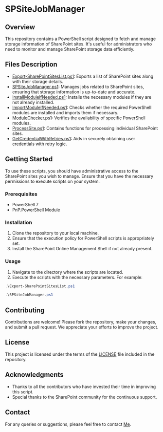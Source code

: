 # SPSiteJobManager

## Overview

This repository contains a PowerShell script designed to fetch and manage storage information of SharePoint sites. It's useful for administrators who need to monitor and manage SharePoint storage data efficiently.

## Files Description

- [Export-SharePointSitesList.ps1](Export-SharePointSitesList.ps1): Exports a list of SharePoint sites along with their storage details.
- [SPSiteJobManager.ps1](SPSiteJobManager.ps1): Manages jobs related to SharePoint sites, ensuring that storage information is up-to-date and accurate.
- [InstallModuleIfNeeded.ps1](InstallModuleIfNeeded.ps1): Installs the necessary modules if they are not already installed.
- [ImportModuleIfNeeded.ps1](ImportModuleIfNeeded.ps1): Checks whether the required PowerShell modules are installed and imports them if necessary.
- [ModuleChecker.ps1](ModuleChecker.ps1): Verifies the availability of specific PowerShell modules.
- [ProcessSite.ps1](ProcessSite.ps1): Contains functions for processing individual SharePoint sites.
- [GetCredentialWithRetries.ps1](ProcessSite.ps1): Aids in securely obtaining user credentials with retry logic.

## Getting Started

To use these scripts, you should have administrative access to the SharePoint sites you wish to manage. Ensure that you have the necessary permissions to execute scripts on your system.

### Prerequisites

- PowerShell 7
- PnP.PowerShell Module

### Installation

1. Clone the repository to your local machine.
2. Ensure that the execution policy for PowerShell scripts is appropriately set.
3. Install the SharePoint Online Management Shell if not already present.

### Usage

1. Navigate to the directory where the scripts are located.
2. Execute the scripts with the necessary parameters. For example:

```powershell
.\Export-SharePointSitesList.ps1
```

```powershell
.\SPSiteJobManager.ps1
```

## Contributing

Contributions are welcome! Please fork the repository, make your changes, and submit a pull request. We appreciate your efforts to improve the project.

## License

This project is licensed under the terms of the [LICENSE](LICENSE) file included in the repository.

## Acknowledgments

- Thanks to all the contributors who have invested their time in improving this script.
- Special thanks to the SharePoint community for the continuous support.

## Contact

For any queries or suggestions, please feel free to contact [Me](mailto:chennoufishak@gmail.com).
